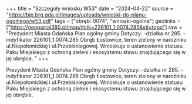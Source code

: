 +++
title = "Szczegóły wniosku W53"
date = "2024-04-22"
source = "https://bip.brg.gda.pl/images/uploads/wnioski-do-planu-ogolnego/w53.pdf"
tags = ["obręb: 0074", "wnioski-ogolne"]
geolinks = ["https://geoportal360.pl/map/#clk=226101_1.0074.285&stl=topo"]
raw = "Prezydent Miasta Gdańska Plan ogólny gminy Dotyczy: -działka nr 285. - indyfikator 226101_1.0074.285 Obręb Łostowice, teren zielony w narożniku ul.Niepołomickiej i ul.Przebiśniegowej. Wnioskuje o ustanowienie statusu Paku Miejskiego z ochroną zieleni i ekosystemu stawu znajdującego się w jej obrębie. "
+++

Prezydent Miasta Gdańska Plan ogólny gminy Dotyczy: -działka nr 285. -
indyfikator 226101_1.0074.285 Obręb Łostowice, teren zielony w narożniku ul.Niepołomickiej i
ul.Przebiśniegowej. Wnioskuje o ustanowienie statusu Paku Miejskiego z ochroną zieleni i
ekosystemu stawu znajdującego się w jej obrębie.



